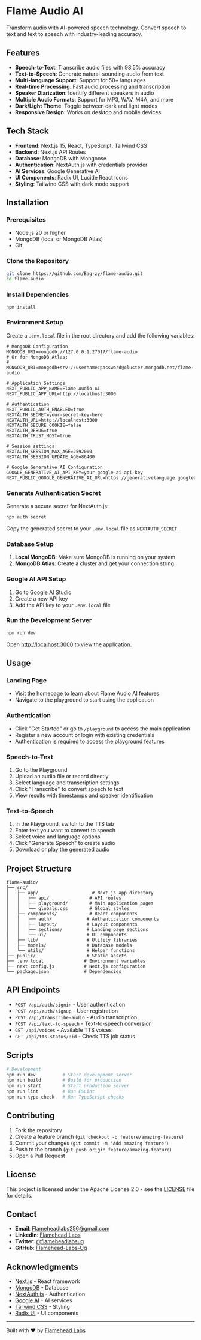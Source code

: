 # Flame Audio AI

Transform audio with AI-powered speech technology. Convert speech to text and text to speech with industry-leading accuracy.

## Features

- **Speech-to-Text**: Transcribe audio files with 98.5% accuracy
- **Text-to-Speech**: Generate natural-sounding audio from text
- **Multi-language Support**: Support for 50+ languages
- **Real-time Processing**: Fast audio processing and transcription
- **Speaker Diarization**: Identify different speakers in audio
- **Multiple Audio Formats**: Support for MP3, WAV, M4A, and more
- **Dark/Light Theme**: Toggle between dark and light modes
- **Responsive Design**: Works on desktop and mobile devices

## Tech Stack

- **Frontend**: Next.js 15, React, TypeScript, Tailwind CSS
- **Backend**: Next.js API Routes
- **Database**: MongoDB with Mongoose
- **Authentication**: NextAuth.js with credentials provider
- **AI Services**: Google Generative AI
- **UI Components**: Radix UI, Lucide React Icons
- **Styling**: Tailwind CSS with dark mode support

## Installation

### Prerequisites

- Node.js 20 or higher
- MongoDB (local or MongoDB Atlas)
- Git

### Clone the Repository

```bash
git clone https://github.com/Bag-zy/flame-audio.git
cd flame-audio
```

### Install Dependencies

```bash
npm install
```

### Environment Setup

Create a `.env.local` file in the root directory and add the following variables:

```env
# MongoDB Configuration
MONGODB_URI=mongodb://127.0.0.1:27017/flame-audio
# Or for MongoDB Atlas:
# MONGODB_URI=mongodb+srv://username:password@cluster.mongodb.net/flame-audio

# Application Settings
NEXT_PUBLIC_APP_NAME=Flame Audio AI
NEXT_PUBLIC_APP_URL=http://localhost:3000

# Authentication
NEXT_PUBLIC_AUTH_ENABLED=true
NEXTAUTH_SECRET=your-secret-key-here
NEXTAUTH_URL=http://localhost:3000
NEXTAUTH_SECURE_COOKIE=false
NEXTAUTH_DEBUG=true
NEXTAUTH_TRUST_HOST=true

# Session settings
NEXTAUTH_SESSION_MAX_AGE=2592000
NEXTAUTH_SESSION_UPDATE_AGE=86400

# Google Generative AI Configuration
GOOGLE_GENERATIVE_AI_API_KEY=your-google-ai-api-key
NEXT_PUBLIC_GOOGLE_GENERATIVE_AI_URL=https://generativelanguage.googleapis.com/v1beta
```

### Generate Authentication Secret

Generate a secure secret for NextAuth.js:

```bash
npx auth secret
```

Copy the generated secret to your `.env.local` file as `NEXTAUTH_SECRET`.

### Database Setup

1. **Local MongoDB**: Make sure MongoDB is running on your system
2. **MongoDB Atlas**: Create a cluster and get your connection string

### Google AI API Setup

1. Go to [Google AI Studio](https://makersuite.google.com/app/apikey)
2. Create a new API key
3. Add the API key to your `.env.local` file

### Run the Development Server

```bash
npm run dev
```

Open [http://localhost:3000](http://localhost:3000) to view the application.

## Usage

### Landing Page
- Visit the homepage to learn about Flame Audio AI features
- Navigate to the playground to start using the application

### Authentication
- Click "Get Started" or go to `/playground` to access the main application
- Register a new account or login with existing credentials
- Authentication is required to access the playground features

### Speech-to-Text
1. Go to the Playground
2. Upload an audio file or record directly
3. Select language and transcription settings
4. Click "Transcribe" to convert speech to text
5. View results with timestamps and speaker identification

### Text-to-Speech
1. In the Playground, switch to the TTS tab
2. Enter text you want to convert to speech
3. Select voice and language options
4. Click "Generate Speech" to create audio
5. Download or play the generated audio

## Project Structure

```
flame-audio/
├── src/
│   ├── app/                    # Next.js app directory
│   │   ├── api/               # API routes
│   │   ├── playground/        # Main application pages
│   │   └── globals.css        # Global styles
│   ├── components/            # React components
│   │   ├── auth/             # Authentication components
│   │   ├── layout/           # Layout components
│   │   ├── sections/         # Landing page sections
│   │   └── ui/               # UI components
│   ├── lib/                  # Utility libraries
│   ├── models/               # Database models
│   └── utils/                # Helper functions
├── public/                   # Static assets
├── .env.local               # Environment variables
├── next.config.js           # Next.js configuration
└── package.json             # Dependencies
```

## API Endpoints

- `POST /api/auth/signin` - User authentication
- `POST /api/auth/signup` - User registration
- `POST /api/transcribe-audio` - Audio transcription
- `POST /api/text-to-speech` - Text-to-speech conversion
- `GET /api/voices` - Available TTS voices
- `GET /api/tts-status/:id` - Check TTS job status

## Scripts

```bash
# Development
npm run dev          # Start development server
npm run build        # Build for production
npm run start        # Start production server
npm run lint         # Run ESLint
npm run type-check   # Run TypeScript checks
```

## Contributing

1. Fork the repository
2. Create a feature branch (`git checkout -b feature/amazing-feature`)
3. Commit your changes (`git commit -m 'Add amazing feature'`)
4. Push to the branch (`git push origin feature/amazing-feature`)
5. Open a Pull Request

## License

This project is licensed under the Apache License 2.0 - see the [LICENSE](LICENSE) file for details.

## Contact

- **Email**: Flameheadlabs256@gmail.com
- **LinkedIn**: [Flamehead Labs](https://www.linkedin.com/in/flamehead-labs-919910285)
- **Twitter**: [@flameheadlabsug](https://x.com/flameheadlabsug)
- **GitHub**: [Flamehead-Labs-Ug](https://github.com/Flamehead-Labs-Ug/flame-audio)

## Acknowledgments

- [Next.js](https://nextjs.org/) - React framework
- [MongoDB](https://www.mongodb.com/) - Database
- [NextAuth.js](https://next-auth.js.org/) - Authentication
- [Google AI](https://ai.google.dev/) - AI services
- [Tailwind CSS](https://tailwindcss.com/) - Styling
- [Radix UI](https://www.radix-ui.com/) - UI components

---

Built with ❤️ by [Flamehead Labs](https://github.com/Flamehead-Labs-Ug)